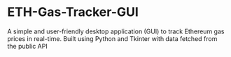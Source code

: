 # ETH-Gas-Tracker-GUI
A simple and user-friendly desktop application (GUI) to track Ethereum gas prices in real-time.   Built using Python and Tkinter with data fetched from the public API
